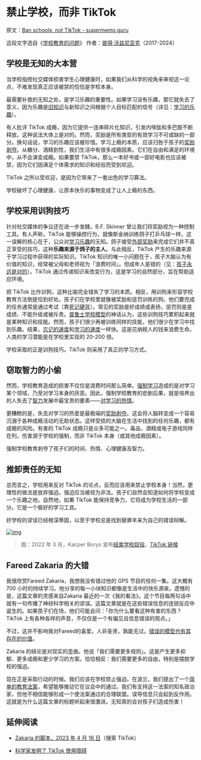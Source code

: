# 禁止学校，而非 TikTok

原文：[Ban schools, not TikTok - supermemo.guru](https://supermemo.guru/wiki/Ban_schools,_not_TikTok)

这段文字选自《[学校教育的问题](https://supermemo.guru/wiki/Problem_of_Schooling)》 作者：[彼得·沃兹尼亚克](https://supermemo.guru/wiki/Piotr_Wozniak)（2017-2024）

## 学校是无知的大本营

当学校指控社交媒体损害学生心理健康时，如果我们从科学的视角来审视这一论点，不难发现真正应该被禁的恰恰是学校本身。

最需要补救的无知之处，是学习乐趣的重要性。如果学习没有乐趣，那它就失去了意义，因为乐趣是[旧知识](https://supermemo.guru/wiki/Prior_knowledge)与新知识之间根据个人目标匹配的信号（详见：[学习的乐趣](https://supermemo.guru/wiki/Pleasure_of_learning)）。

有人批评 TikTok 成瘾，因为它提供一连串碎片化知识，引发内啡肽和多巴胺不断释放。这种说法大体上是对的。然而，奖励是所有类型的有效学习不可或缺的一部分。换句话说，学习的乐趣应该被珍惜。学习上瘾的本质，应该归咎于孩子的[奖励剥夺](https://supermemo.guru/wiki/Reward_deprivation)。从糖分、酒精到性，我们生活中有很多成瘾因素。它们在自由和满足的环境中，从不会演变成瘾。如果要禁 TikTok，那么一本好书或一部好电影也应该被禁，因为它们因满足个体需求的知识和经验而受到欢迎。

TikTok 之所以受欢迎，是因为它带来了一套出色的学习算法。

学校破坏了心理健康，让原本快乐的事物变成了让人上瘾的东西。

## 学校采用训狗技巧

针对社交媒体的争议还在进一步发酵。B.F. Skinner 曾让我们将奖励视为一种控制工具。有人声称，TikTok 能够操控行为，就像斯金纳训练鸽子打乒乓球一样。这一误解的核心在于，公众对[学习乐趣](https://supermemo.guru/wiki/Pleasure_of_learning)的无知。鸽子接受[外部奖励](https://supermemo.guru/wiki/Extrinsic_reward)来完成它们并不真正享受的技巧，这种**乐趣来源于鸽子的主人**。与此相反，TikTok 产生的乐趣来源于学习过程中获得的实际知识。TikTok 知识的唯一小问题在于，孩子大脑认为有价值的知识，经常被父母和老师视为「浪费时间」。但成年人是错的（见：[孩子永远是对的](https://supermemo.guru/wiki/Child_is_always_right)）。TikTok 通过传递知识来改变行为，这是学习的自然部分，旨在帮助适应环境。

把 TikTok 比作训狗，这种比喻完全错失了学习的本质。相反，用训狗来形容学校教育方法倒是恰到好处。孩子们在学校里就像被奖励和惩罚训练的狗。他们要完成的任务通常是通过考试（靠[死记硬背](https://supermemo.guru/wiki/Cramming)）。常见的奖励是好成绩或表扬，惩罚则是差成绩、不能升级或被斥责。[普鲁士学校模型](https://supermemo.guru/wiki/Prussian_school_model)的神话认为，这些训狗技巧累积起来就是某种知识和技能。然而，孩子们很少再被训练同样的技能，他们很少在学习中找到乐趣。结果，[忘记的速度](https://supermemo.guru/wiki/Speed_of_forgetting)和[学习的速度](https://supermemo.guru/wiki/Speed_of_learning)一样快。这是花纳税人的钱来浪费生命。人类的学习潜能是在学校里实现的 20-200 倍。

学校采取的正是训狗技巧。TikTok 则采用了真正的学习方式。

## 窃取智力的小偷

然而，学校教育造成的损害不仅仅是浪费时间那么简单。[强制学习](https://supermemo.guru/wiki/Coercion_in_learning)造成的是对学习某个领域，乃至对学习本身的厌恶。因此，强制学校教育的悲剧后果，就是培养出的人失去了[智力](https://supermemo.guru/wiki/Intelligence)发展中最宝贵的要素——[对学习的热情](https://supermemo.guru/wiki/Passion_for_learning)。

更糟糕的是，失去对学习的热爱是最极端的[奖励剥夺](https://supermemo.guru/wiki/Reward_deprivation)。这会将人脑转变成一个容易沉溺于各种成瘾活动的无助状态。这样受损的大脑在生活中找到的任何乐趣，都有成瘾的风险。有害的 TikTok 成瘾只是众多可能之一。毒品、酒精或电子游戏同样在列。伤害源于学校的强制，而非 TikTok 本身（或其他成瘾因素）。

强制学校教育剥夺了孩子们的时间、热情、心理健康及智力。

## 推卸责任的无知

总而言之，学校用来反对 TikTok 的论点，反而应该用来禁止学校本身！当然，更理性的做法是放弃强迫。强迫应当被视为非法。孩子们自然会知道如何将学校变成一个乐趣之地。自然地，如果 TikTok 能保持竞争力，它将成为学校生活的一部分。它是一个极好的学习工具。

好学校的谬误已经根深蒂固，以至于学校总是找到替罪羊来为自己的错误辩解。

[![img](https://supermemo.guru/images/thumb/4/40/Kacper_Borys_announces_the_end_of_school_slavery_on_TikTok_%282022%29.jpg/250px-Kacper_Borys_announces_the_end_of_school_slavery_on_TikTok_%282022%29.jpg)](https://supermemo.guru/wiki/File:Kacper_Borys_announces_the_end_of_school_slavery_on_TikTok_(2022).jpg)

> 图：2022 年 3 月，Kacper Borys 宣布[结束学校奴役](https://supermemo.guru/wiki/End_School_Slavery)。[TikTok 链接](https://www.tiktok.com/@sussenpolska/video/7159497968893037829)

## Fareed Zakaria 的大错

我很欣赏Fareed Zakaria，我想我没有错过他的 GPS 节目的任何一集。这大概有 700 小时的持续学习。他分享的每一小块知识都像是生活中的快乐源泉。遗憾的是，这篇文章的灵感来自Zakaria 最近的一次《我的看法》。这个节目每两句话中就有一句传播了神经科学相关的谬误。这篇文章就是在这些错误信息的连锁反应中诞生的。如果孩子们在场，他们可能会问：「你为什么要看这种有害的东西？TikTok 上有各种各样的声音，不仅仅是一个有偏见且信息错误的观点。」

不过，这并不影响我对Fareed的喜爱。人非圣贤，孰能无过。[错误的模型也有其存在的价值](https://supermemo.guru/wiki/There_is_value_in_wrong_models)。

Zakaria 的结论是对现实的歪曲。他说「我们需要更多规则」。这是产生更多抑郁、更多成瘾和更少学习的方案。恰恰相反：我们需要更多的自由，特别是摆脱学校的强迫。

现在正是采取行动的时候。我们应该在学校禁止强迫。在波兰，我们提出了一个[简单的教育法案](https://supermemo.guru/wiki/ABC_of_education_reform)，希望能够推动它在议会中的通过。我们有支持这一法案的知名政治家，但他不相信能够形成一个使法案通过的合理联盟。误导信息只会起到反作用。这就是为什么这篇文章的标题听起来很激进。无知真的会对孩子们造成伤害！

## 延伸阅读

- [Zakaria 的脚本，2023 年 4 月 16 日](https://transcripts.cnn.com/show/fzgps/date/2023-04-16/segment/01)（搜索 TikTok）

- [科学家发明了 TikTok 使用障碍](https://supermemo.guru/wiki/Scientists_invent_TikTok_use_disorder_(TTUD))